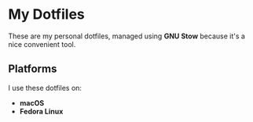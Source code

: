 # My Dotfiles

These are my personal dotfiles, managed using **GNU Stow** because it's a nice convenient tool.

## Platforms

I use these dotfiles on:

- **macOS**
- **Fedora Linux**
